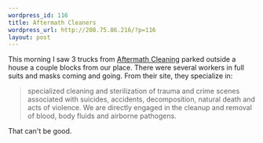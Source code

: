 ```yaml
--- 
wordpress_id: 116
title: Aftermath Cleaners
wordpress_url: http://208.75.86.216/?p=116
layout: post
---
```

This morning I saw 3 trucks from <a href="http://www.aftermathcleaning.com/">Aftermath Cleaning</a> parked outside a house a couple blocks from our place. There were several workers in full suits and masks coming and going. From their site, they specialize in:

<blockquote>specialized cleaning and sterilization of trauma and crime scenes associated with suicides, accidents, decomposition, natural death and acts of violence.  We are directly engaged in the cleanup and removal of blood, body fluids and airborne pathogens.</blockquote>

That can't be good.

